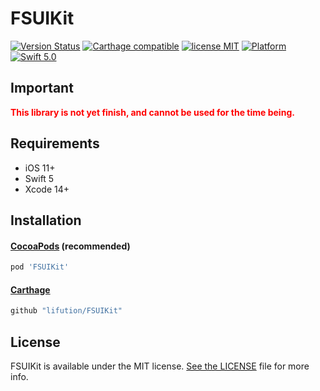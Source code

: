 # FSUIKit

[![Version Status](https://img.shields.io/cocoapods/v/FSCollectionKit.svg)](https://cocoapods.org/pods/FSCollectionKit)
[![Carthage compatible](https://img.shields.io/badge/Carthage-compatible-4BC51D.svg?style=flat)](https://github.com/Carthage/Carthage)
[![license MIT](https://img.shields.io/cocoapods/l/FSCollectionKit.svg)](https://github.com/lifution/FSUIKit/blob/main/LICENSE)
[![Platform](https://img.shields.io/cocoapods/p/FSCollectionKit.svg)](https://github.com/lifution/FSUIKit/blob/main/README.md)
[![Swift 5.0](https://img.shields.io/badge/Swift-5.0-orange.svg?style=flat)](https://developer.apple.com/swift/)

## Important

<span style="color: red">**This library is not yet finish, and cannot be used for the time being.**</span>

## Requirements

* iOS 11+
* Swift 5
* Xcode 14+

## Installation

#### [CocoaPods](http://cocoapods.org) (recommended)

```ruby
pod 'FSUIKit'
```

#### [Carthage](https://github.com/Carthage/Carthage)

````bash
github "lifution/FSUIKit"
````

## License

FSUIKit is available under the MIT license. [See the LICENSE](https://github.com/lifution/FSUIKit/blob/main/LICENSE) file for more info.
